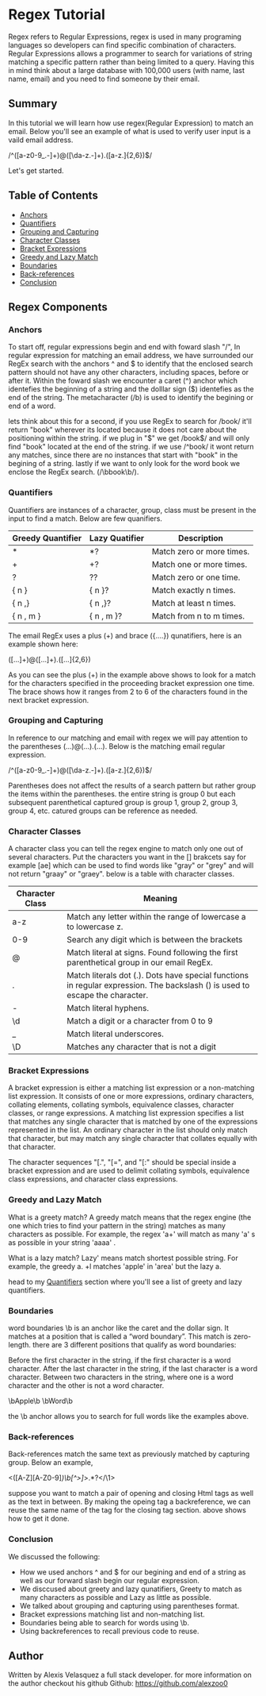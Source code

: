 # Regex Tutorial

Regex refers to Regular Expressions, regex is used in many programing languages so developers can find specific combination of characters. Regular Expressions allows a programmer to search  for variations of string matching a specific pattern rather than being limited to a query. Having this in mind think about a large database with 100,000 users (with name, last name,  email) and you need to find someone by their email. 

## Summary

In this tutorial we will learn how use regex(Regular Expression) to match an email. Below you'll see an example of what is used to verify user input is a vaild email address.

/^([a-z0-9_\.-]+)@([\da-z\.-]+)\.([a-z\.]{2,6})$/

Let's get started.

## Table of Contents

- [Anchors](#anchors)
- [Quantifiers](#quantifiers)
- [Grouping and Capturing](#grouping-and-capturing)
- [Character Classes](#character-classes)
- [Bracket Expressions](#bracket-expressions)
- [Greedy and Lazy Match](#greedy-and-lazy-match)
- [Boundaries](#boundaries)
- [Back-references](#back-references)
- [Conclusion](#conclusion)

## Regex Components

### Anchors
To start off, regular expressions begin and end with foward slash "/", In regular expression for matching an email address, we have surrounded our RegEx search with the anchors ^ and $ to identify that the enclosed search pattern should not have any other characters, including spaces, before or after it. Within the foward slash we encounter a caret (^) anchor which identefies the beginning of a string and the dolllar sign ($) identefies as the end of the string. The metacharacter (/b) is used to identify the begining or end of a word.

lets think about this for a second, if you use RegEx to search for /book/ it'll return "book" wherever its located because it does not care about the positioning within the string. if we plug in "$" we get /book$/ and will only find "book" located at the end of the string. if we use /^book/ it wont return any matches, since there are no instances that start with "book" in the begining of a string. lastly if we want to only look for the word book we enclose the RegEx search. (/\bbook\b/).


### Quantifiers
Quantifiers are instances of a character, group, class must be present in the input to find a match. 
Below are few quanifiers.

Greedy Quantifier | Lazy Quatifier |  Description 
----------------- | -------------- | -------------
*                 | *?             | Match zero or more times.
+                 | +?             | Match one or more times.
?                 | ??             | Match zero or one time.
{ n }             | { n }?         | Match exactly n times.
{ n ,}            | { n ,}?        | Match at least n times.
{ n , m }         | { n , m }?     | Match from n to m times.

The email RegEx uses a plus (+) and brace ({....}) qunatifiers, here is an example shown here:

([...]+)@([...]+)\.([...]{2,6}) 

As you can see the plus (+) in the example above shows to look for a match for the characters specified in the proceeding bracket expression one time. The brace shows how it ranges from 2 to 6 of the characters found in the next bracket expression.


### Grouping and Capturing
In reference to our matching and email with regex we will pay attention to the parentheses (...)@(...)\.(...). Below is the matching email regular expression.

/^([a-z0-9_\.-]+)@([\da-z\.-]+)\.([a-z\.]{2,6})$/

Parentheses does not affect the results of a search pattern but rather group the items within the parentheses. the entire string is group 0 but each subsequent parenthetical captured group is group 1, group 2, group 3, group 4, etc. catured groups can be reference as needed. 


### Character Classes
A character class you can tell the regex engine to match only one out of several characters. Put the characters you want in the [] brakcets say for example [ae] which can be used to find words like "gray" or "grey" and will not return "graay" or "graey". below is a table with character classes.

Character Class    |    Meaning
-----------------  | -------------- 
a-z                | Match any letter within the range of lowercase a to lowercase z.            
0-9                | Search any digit which is between the brackets            
@                  | Match literal at signs. Found following the first parenthetical group in our email RegEx.            
\.                 | Match literals dot (.). Dots have special functions in regular expression. The backslash (\) is used to escape the character.         
-                  | Match literal hyphens.        
\d                 | Match a digit or a character from 0 to 9
_                  | Match literal underscores. 
\D                 | Matches any character that is not a digit 

 

### Bracket Expressions
A bracket expression is either a matching list expression or a non-matching list expression. It consists of one or more expressions, ordinary characters, collating elements, collating symbols, equivalence classes, character classes, or range expressions. A matching list expression specifies a list that matches any single character that is matched by one of the expressions represented in the list. An ordinary character in the list should only match that character, but may match any single character that collates equally with that character.

The character sequences "[.", "[=", and "[:"  should be special inside a bracket expression and are used to delimit collating symbols, equivalence class expressions, and character class expressions.

### Greedy and Lazy Match
What is a greety match?
A greedy match means that the regex engine (the one which tries to find your pattern in the string) matches as many characters as possible. For example, the regex 'a+' will match as many 'a' s as possible in your string 'aaaa' .

What is a lazy match?
Lazy' means match shortest possible string. For example, the greedy a. +l matches 'apple' in 'area' but the lazy a.

head to my [Quantifiers](#quantifiers) section where you'll see a list of greety and lazy quantifiers.


### Boundaries
word boundaries 
 \b is an anchor like the caret and the dollar sign. It matches at a position that is called a “word boundary”. This match is zero-length. there are 3 different positions that qualify as word boundaries:

Before the first character in the string, if the first character is a word character.
After the last character in the string, if the last character is a word character.
Between two characters in the string, where one is a word character and the other is not a word character.

\bApple\b \bWord\b

the \b anchor allows you to search for full words like the examples above.

 
### Back-references
Back-references match the same text as previously matched by capturing group. Below an example,

<([A-Z][A-Z0-9]*)\b[^>]*>.*?</\1>

suppose you want to match a pair of opening and closing Html tags as well as the text in between. By making the opeing tag a backreference, we can reuse the same name of the tag for the closing tag section. above shows how to get it done.

### Conclusion
We discussed the following:
- How we used anchors ^ and $ for our begining and end of a string as well as our forward slash begin our regular expression.
- We disccused about greety and lazy qunatifiers, Greety to match as many characters as possible and Lazy as little as possible.
- We talked about grouping and capturing using parentheses format.
- Bracket expressions matching list and non-matching list.
- Boundaries being able to search for words using \b.
- Using backreferences to recall previous code to reuse.


## Author

Written by Alexis Velasquez a full stack developer. for more information on the author checkout his github 
Github: https://github.com/alexzoo0
